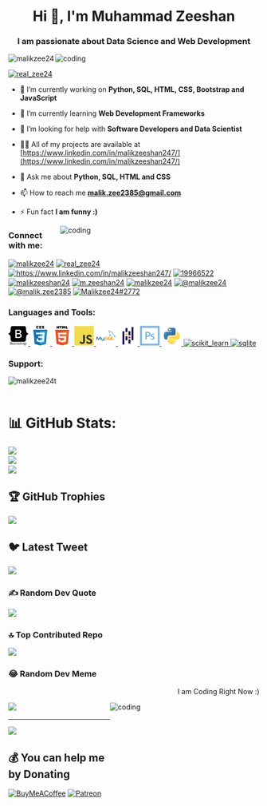 <h1 align="center">Hi 👋, I'm Muhammad Zeeshan</h1>
<h3 align="center">I am passionate about Data Science and Web Development</h3>
<img align="right" alt="coding" width="410" src="https://camo.githubusercontent.com/c1dcb74cc1c1835b1d716f5051499a2814c683c806b15f04b0eba492863703e9/68747470733a2f2f63646e2e6472696262626c652e636f6d2f75736572732f3733303730332f73637265656e73686f74732f363538313234332f6176656e746f2e676966">
<p align="left"> <img src="https://komarev.com/ghpvc/?username=malikzee24&label=Profile%20views&color=0e75b6&style=flat" alt="malikzee24" /> </p>
<p align="left"> <a href="https://twitter.com/real_zee24" target="blank"><img src="https://img.shields.io/twitter/follow/real_zee24?logo=twitter&style=for-the-badge" alt="real_zee24" /></a> </p>


- 🔭 I’m currently working on **Python, SQL, HTML, CSS, Bootstrap and JavaScript**

- 🌱 I’m currently learning **Web Development Frameworks**

- 🤝 I’m looking for help with **Software Developers and Data Scientist**

- 👨‍💻 All of my projects are available at [https://www.linkedin.com/in/malikzeeshan247/](https://www.linkedin.com/in/malikzeeshan247/)

- 💬 Ask me about **Python, SQL, HTML and CSS**

- 📫 How to reach me **malik.zee2385@gmail.com**

- ⚡ Fun fact **I am funny :)**
<img align="right" alt="coding" width="400" src= "https://camo.githubusercontent.com/cae12fddd9d6982901d82580bdf321d81fb299141098ca1c2d4891870827bf17/68747470733a2f2f6d69726f2e6d656469756d2e636f6d2f6d61782f313336302f302a37513379765349765f7430696f4a2d5a2e676966">

<h3 align="left">Connect with me:</h3>
<p align="left">
<a href="https://dev.to/malikzee24" target="blank"><img align="center" src="https://raw.githubusercontent.com/rahuldkjain/github-profile-readme-generator/master/src/images/icons/Social/devto.svg" alt="malikzee24" height="30" width="40" /></a>
<a href="https://twitter.com/real_zee24" target="blank"><img align="center" src="https://raw.githubusercontent.com/rahuldkjain/github-profile-readme-generator/master/src/images/icons/Social/twitter.svg" alt="real_zee24" height="30" width="40" /></a>
<a href="https://linkedin.com/in/https://www.linkedin.com/in/malikzeeshan247/" target="blank"><img align="center" src="https://raw.githubusercontent.com/rahuldkjain/github-profile-readme-generator/master/src/images/icons/Social/linked-in-alt.svg" alt="https://www.linkedin.com/in/malikzeeshan247/" height="30" width="40" /></a>
<a href="https://stackoverflow.com/users/19966522" target="blank"><img align="center" src="https://raw.githubusercontent.com/rahuldkjain/github-profile-readme-generator/master/src/images/icons/Social/stack-overflow.svg" alt="19966522" height="30" width="40" /></a>
<a href="https://kaggle.com/malikzeeshan24" target="blank"><img align="center" src="https://raw.githubusercontent.com/rahuldkjain/github-profile-readme-generator/master/src/images/icons/Social/kaggle.svg" alt="malikzeeshan24" height="30" width="40" /></a>
<a href="https://fb.com/m.zeeshan24" target="blank"><img align="center" src="https://raw.githubusercontent.com/rahuldkjain/github-profile-readme-generator/master/src/images/icons/Social/facebook.svg" alt="m.zeeshan24" height="30" width="40" /></a>
<a href="https://instagram.com/malikzee24" target="blank"><img align="center" src="https://raw.githubusercontent.com/rahuldkjain/github-profile-readme-generator/master/src/images/icons/Social/instagram.svg" alt="malikzee24" height="30" width="40" /></a>
<a href="https://hashnode.com/@malikzee24" target="blank"><img align="center" src="https://raw.githubusercontent.com/rahuldkjain/github-profile-readme-generator/master/src/images/icons/Social/hashnode.svg" alt="@malikzee24" height="30" width="40" /></a>
<a href="https://medium.com/@malik.zee2385" target="blank"><img align="center" src="https://raw.githubusercontent.com/rahuldkjain/github-profile-readme-generator/master/src/images/icons/Social/medium.svg" alt="@malik.zee2385" height="30" width="40" /></a>
<a href="https://discord.gg/Malikzee24#2772" target="blank"><img align="center" src="https://raw.githubusercontent.com/rahuldkjain/github-profile-readme-generator/master/src/images/icons/Social/discord.svg" alt="Malikzee24#2772" height="30" width="40" /></a>
</p>
<h3 align="left">Languages and Tools:</h3>
<p align="left"> <a href="https://getbootstrap.com" target="_blank" rel="noreferrer"> <img src="https://raw.githubusercontent.com/devicons/devicon/master/icons/bootstrap/bootstrap-plain-wordmark.svg" alt="bootstrap" width="40" height="40"/> </a> <a href="https://www.w3schools.com/css/" target="_blank" rel="noreferrer"> <img src="https://raw.githubusercontent.com/devicons/devicon/master/icons/css3/css3-original-wordmark.svg" alt="css3" width="40" height="40"/> </a> <a href="https://www.w3.org/html/" target="_blank" rel="noreferrer"> <img src="https://raw.githubusercontent.com/devicons/devicon/master/icons/html5/html5-original-wordmark.svg" alt="html5" width="40" height="40"/> </a> <a href="https://developer.mozilla.org/en-US/docs/Web/JavaScript" target="_blank" rel="noreferrer"> <img src="https://raw.githubusercontent.com/devicons/devicon/master/icons/javascript/javascript-original.svg" alt="javascript" width="40" height="40"/> </a> <a href="https://www.mysql.com/" target="_blank" rel="noreferrer"> <img src="https://raw.githubusercontent.com/devicons/devicon/master/icons/mysql/mysql-original-wordmark.svg" alt="mysql" width="40" height="40"/> </a> <a href="https://pandas.pydata.org/" target="_blank" rel="noreferrer"> <img src="https://raw.githubusercontent.com/devicons/devicon/2ae2a900d2f041da66e950e4d48052658d850630/icons/pandas/pandas-original.svg" alt="pandas" width="40" height="40"/> </a> <a href="https://www.photoshop.com/en" target="_blank" rel="noreferrer"> <img src="https://raw.githubusercontent.com/devicons/devicon/master/icons/photoshop/photoshop-line.svg" alt="photoshop" width="40" height="40"/> </a> <a href="https://www.python.org" target="_blank" rel="noreferrer"> <img src="https://raw.githubusercontent.com/devicons/devicon/master/icons/python/python-original.svg" alt="python" width="40" height="40"/> </a> <a href="https://scikit-learn.org/" target="_blank" rel="noreferrer"> <img src="https://upload.wikimedia.org/wikipedia/commons/0/05/Scikit_learn_logo_small.svg" alt="scikit_learn" width="40" height="40"/> </a> <a href="https://www.sqlite.org/" target="_blank" rel="noreferrer"> <img src="https://www.vectorlogo.zone/logos/sqlite/sqlite-icon.svg" alt="sqlite" width="40" height="40"/> </a> </p>

<h3 align="left">Support:</h3>
<p><a href="https://www.buymeacoffee.com/malikzee24t"> <img align="left" src="https://cdn.buymeacoffee.com/buttons/v2/default-yellow.png" height="50" width="210" alt="malikzee24t" />
  </a></p><br><br>

# 📊 GitHub Stats:
![](https://github-readme-stats.vercel.app/api?username=Malikzee24&theme=merko&hide_border=false&include_all_commits=true&count_private=true)<br/>
![](https://github-readme-streak-stats.herokuapp.com/?user=Malikzee24&theme=merko&hide_border=false)<br/>
![](https://github-readme-stats.vercel.app/api/top-langs/?username=Malikzee24&theme=merko&hide_border=false&include_all_commits=true&count_private=true&layout=compact)
## 🏆 GitHub Trophies
![](https://github-profile-trophy.vercel.app/?username=Malikzee24&theme=discord&no-frame=false&no-bg=false&margin-w=4)

## 🐦 Latest Tweet
[![](https://gtce.itsvg.in/api?username=real_zee24)](https://github.com/VishwaGauravIn/github-twitter-card-embed)

### ✍️ Random Dev Quote
![](https://quotes-github-readme.vercel.app/api?type=horizontal&theme=radical)

### 🔝 Top Contributed Repo
![](https://github-contributor-stats.vercel.app/api?username=Malikzee24&limit=5&theme=gruvbox&combine_all_yearly_contributions=true)

### 😂 Random Dev Meme
<p align="right"> I am Coding Right Now :) </p>
<img align="right" alt="coding" width="300" height="450" src="https://media2.giphy.com/media/xT9IgzoKnwFNmISR8I/giphy.gif?">
<img src="https://rm.up.railway.app/" width="512px"/>

---
[![](https://visitcount.itsvg.in/api?id=Malikzee24&icon=6&color=11)](https://visitcount.itsvg.in)

  ## 💰 You can help me by Donating
  [![BuyMeACoffee](https://img.shields.io/badge/Buy%20Me%20a%20Coffee-ffdd00?style=for-the-badge&logo=buy-me-a-coffee&logoColor=black)](https://buymeacoffee.com/https://www.buymeacoffee.com/malikzee24t?new=1) [![Patreon](https://img.shields.io/badge/Patreon-F96854?style=for-the-badge&logo=patreon&logoColor=white)](https://patreon.com/patreon.com/MuhammadZeeshan) 

  
<!-- Proudly created with GPRM ( https://gprm.itsvg.in ) -->
